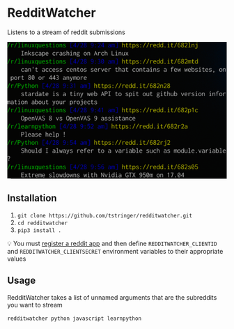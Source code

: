# RedditWatcher

Listens to a stream of reddit submissions

![screenshot](./screenshot.png)

## Installation

 1. `git clone https://github.com/tstringer/redditwatcher.git`
 2. `cd redditwatcher`
 3. `pip3 install .`

:bulb: You must [register a reddit app](https://www.reddit.com/prefs/apps/) and then define `REDDITWATCHER_CLIENTID` and `REDDITWATCHER_CLIENTSECRET` environment variables to their appropriate values

## Usage

RedditWatcher takes a list of unnamed arguments that are the subreddits you want to stream

```
redditwatcher python javascript learnpython
```
